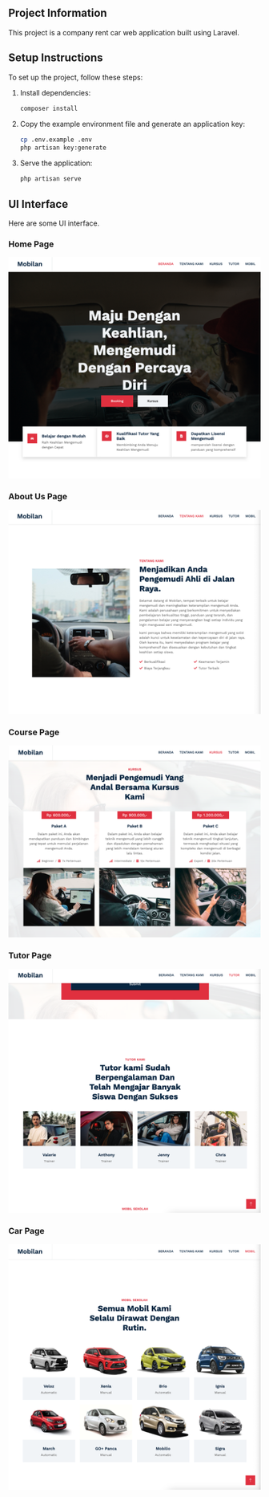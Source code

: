 ## Project Information

This project is a company rent car web application built using Laravel.

## Setup Instructions

To set up the project, follow these steps:

1. Install dependencies:
    ```bash
    composer install
    ```

2. Copy the example environment file and generate an application key:
    ```bash
    cp .env.example .env
    php artisan key:generate
    ```

3. Serve the application:
    ```bash
    php artisan serve
    ```

## UI Interface

Here are some UI interface.

### Home Page
![Home Page](public/img/ui%20img/hero.png)

### About Us Page
![About Us Page](public/img/ui%20img/about-us.png)

### Course Page
![Course Page](public/img/ui%20img/course.png)

### Tutor Page
![Tutor Page](public/img/ui%20img/tutor.png)

### Car Page
![Car Page](public/img/ui%20img/car.png)